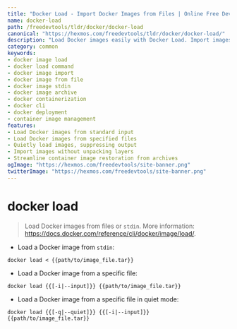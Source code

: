 ```yaml
---
title: "Docker Load - Import Docker Images from Files | Online Free DevTools by Hexmos"
name: docker-load
path: /freedevtools/tldr/docker/docker-load
canonical: "https://hexmos.com/freedevtools/tldr/docker/docker-load/"
description: "Load Docker images easily with Docker Load. Import images from tar files or stdin. Simplify container deployment with this free online tool, no registration required."
category: common
keywords:
- docker image load
- docker load command
- docker image import
- docker image from file
- docker image stdin
- docker image archive
- docker containerization
- docker cli
- docker deployment
- container image management
features:
- Load Docker images from standard input
- Load Docker images from specified files
- Quietly load images, suppressing output
- Import images without unpacking layers
- Streamline container image restoration from archives
ogImage: "https://hexmos.com/freedevtools/site-banner.png"
twitterImage: "https://hexmos.com/freedevtools/site-banner.png"
---
```


# docker load

> Load Docker images from files or `stdin`.
> More information: <https://docs.docker.com/reference/cli/docker/image/load/>.

- Load a Docker image from `stdin`:

`docker load < {{path/to/image_file.tar}}`

- Load a Docker image from a specific file:

`docker load {{[-i|--input]}} {{path/to/image_file.tar}}`

- Load a Docker image from a specific file in quiet mode:

`docker load {{[-q|--quiet]}} {{[-i|--input]}} {{path/to/image_file.tar}}`
